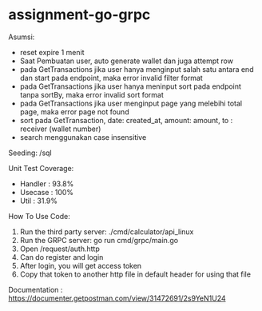 # assignment-go-grpc

Asumsi:
- reset expire 1 menit
- Saat Pembuatan user, auto generate wallet dan juga attempt row
- pada GetTransactions jika user hanya menginput salah satu antara end dan start pada endpoint, maka error invalid filter format
- pada GetTransactions jika user hanya meninput sort pada endpoint tanpa sortBy, maka error invalid sort format
- pada GetTransactions jika user menginput page yang melebihi total page, maka error page not found
- sort pada GetTransaction, date: created_at, amount: amount, to : receiver (wallet number)
- search menggunakan case insensitive

Seeding: /sql

Unit Test Coverage:
- Handler : 93.8%
- Usecase : 100%
- Util : 31.9%

How To Use Code:
1. Run the third party server: ./cmd/calculator/api_linux
2. Run the GRPC server: go run cmd/grpc/main.go
3. Open /request/auth.http
4. Can do register and login
5. After login, you will get access token
6. Copy that token to another http file in default header for using that file

Documentation : https://documenter.getpostman.com/view/31472691/2s9YeN1U24